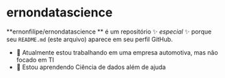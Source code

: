 # ernondatascience

**ernonfilipe/ernondatascience
** é um repositório ✨ _especial_ ✨ porque seu `README.md` (este arquivo) aparece em seu perfil GitHub.

- 🔭 Atualmente estou trabalhando em uma empresa automotiva, mas não focado em TI
- 🌱 Estou aprendendo Ciência de dados além de ajuda
